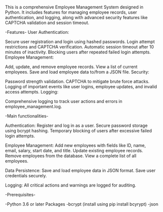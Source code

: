 This is a comprehensive Employee Management System designed in Python. It includes features for managing employee records, user authentication, and logging, along with advanced security features like CAPTCHA validation and session timeout.

-Features-
User Authentication:

Secure user registration and login using hashed passwords.
Login attempt restrictions and CAPTCHA verification.
Automatic session timeout after 10 minutes of inactivity.
Blocking users after repeated failed login attempts.
Employee Management:

Add, update, and remove employee records.
View a list of current employees.
Save and load employee data to/from a JSON file.
Security:

Password strength validation.
CAPTCHA to mitigate brute force attacks.
Logging of important events like user logins, employee updates, and invalid access attempts.
Logging:

Comprehensive logging to track user actions and errors in employee_management.log.

-Main functionalities-

Authentication:
Register and log in as a user.
Secure password storage using bcrypt hashing.
Temporary blocking of users after excessive failed login attempts.

Employee Management:
Add new employees with fields like ID, name, email, salary, start date, and title.
Update existing employee records.
Remove employees from the database.
View a complete list of all employees.

Data Persistence:
Save and load employee data in JSON format.
Save user credentials securely.

Logging:
All critical actions and warnings are logged for auditing.

-Prerequisites-

-Python 3.6 or later
Packages
-bcrypt (install using pip install bcyrypt) 
-json
